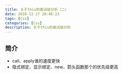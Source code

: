 ```yaml
---
title: 关于this的面试级分析（二）
date: 2018-12-27 20:46:23
tags: [Css]
categories: [Css]
description: 关于this的面试级分析
---
```

## 简介
- call、apply谁的速度更快
- 隐式绑定、显示绑定、new、箭头函数那个的优先级更高